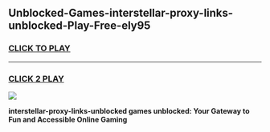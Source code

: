 
## Unblocked-Games-interstellar-proxy-links-unblocked-Play-Free-ely95
<h3>
<a href="https://premium76.site?title=interstellar-proxy-links-unblocked&ref=21A">CLICK TO PLAY</a></h3>
<hr>

<h3>
<a href="https://premium76.site?title=interstellar-proxy-links-unblocked&ref=21A">CLICK 2 PLAY</a>
  
</h3>

<a href="https://premium76.site?title=interstellar-proxy-links-unblocked&ref=21A"><img src="https://clearcache.store/games.png"></a>


**interstellar-proxy-links-unblocked games unblocked: Your Gateway to Fun and Accessible Online Gaming**
